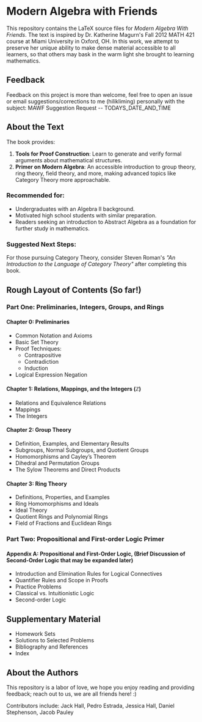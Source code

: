 # Modern Algebra with Friends

This repository contains the LaTeX source files for *Modern Algebra With Friends*. The text is inspired by Dr. Katherine Magurn's Fall 2012 MATH 421 course at Miami University in Oxford, OH. In this work, we attempt to preserve her unique ability to make dense material accessible to all learners, so that others may bask in the warm light she brought to learning mathematics.

## Feedback
Feedback on this project is more than welcome, feel free to open an issue or email suggestions/corrections to me (hilikliming) personally with the subject: MAWF Suggestion Request -- TODAYS_DATE_AND_TIME

## About the Text

The book provides:
1. **Tools for Proof Construction**: Learn to generate and verify formal arguments about mathematical structures.
2. **Primer on Modern Algebra**: An accessible introduction to group theory, ring theory, field theory, and more, making advanced topics like Category Theory more approachable.

### Recommended for:
- Undergraduates with an Algebra II background.
- Motivated high school students with similar preparation.
- Readers seeking an introduction to Abstract Algebra as a foundation for further study in mathematics.

### Suggested Next Steps:
For those pursuing Category Theory, consider Steven Roman's *"An Introduction to the Language of Category Theory"* after completing this book.

## Rough Layout of Contents (So far!)
### Part One: Preliminaries, Integers, Groups, and Rings
#### Chapter 0: Preliminaries
- Common Notation and Axioms
- Basic Set Theory
- Proof Techniques:
  - Contrapositive
  - Contradiction
  - Induction
- Logical Expression Negation

#### Chapter 1: Relations, Mappings, and the Integers (ℤ)
- Relations and Equivalence Relations
- Mappings
- The Integers
  
#### Chapter 2: Group Theory
- Definition, Examples, and Elementary Results
- Subgroups, Normal Subgroups, and Quotient Groups
- Homomorphisms and Cayley’s Theorem
- Dihedral and Permutation Groups
- The Sylow Theorems and Direct Products

#### Chapter 3: Ring Theory
- Definitions, Properties, and Examples
- Ring Homomorphisms and Ideals
- Ideal Theory
- Quotient Rings and Polynomial Rings
- Field of Fractions and Euclidean Rings

### Part Two: Propositional and First-order Logic Primer
#### Appendix A: Propositional and First-Order Logic, (Brief Discussion of Second-Order Logic that may be expanded later)
- Introduction and Elimination Rules for Logical Connectives
- Quantifier Rules and Scope in Proofs
- Practice Problems
- Classical vs. Intuitionistic Logic
- Second-order Logic

## Supplementary Material
- Homework Sets
- Solutions to Selected Problems
- Bibliography and References
- Index

## About the Authors
This repository is a labor of love, we hope you enjoy reading and providing feedback; reach out to us, we are all friends here! :)

Contributors include: Jack Hall, Pedro Estrada, Jessica Hall, Daniel Stephenson, Jacob Pauley
